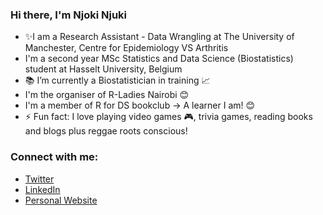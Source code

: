 ### Hi there, I'm Njoki Njuki

- ✨I am a Research Assistant - Data Wrangling at The University of Manchester, Centre for Epidemiology VS Arthritis
- I'm a second year MSc Statistics and Data Science (Biostatistics) student at Hasselt University, Belgium
- 📚 I’m currently a Biostatistician in training 📈
- I'm the organiser of R-Ladies Nairobi 😊
- I'm a member of R for DS bookclub -> A learner I am! 😊
- ⚡ Fun fact: I love playing video games 🎮, trivia games, reading books and blogs plus reggae roots conscious!

### Connect with me:

- [Twitter](https://twitter.com/lucy_njokinjuki)
- [LinkedIn](https://www.linkedin.com/in/lucy-njoki/)
- [Personal Website](https://lucynjoki.github.io/my-personal-website/)

